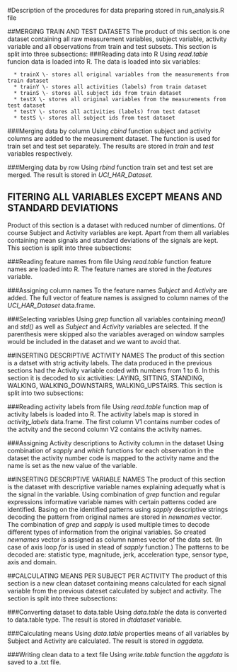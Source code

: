 #Description of the procedures for data preparing stored in run_analysis.R file

##MERGING TRAIN AND TEST DATASETS
The product of this section is one dataset containing all raw measurement variables, subject variable, activity variable and all observations from train and test subsets. This section is split into three subsections:
###Reading data into R
Using *read.table* funcion data is loaded into R. The data is loaded into six variables:

      * trainX \- stores all original variables from the measurements from train dataset
      * trainY \- stores all activities (labels) from train dataset
      * trainS \- stores all subject ids from train dataset
      * testX \- stores all original variables from the measurements from test dataset
      * testY \- stores all activities (labels) from test dataset
      * testS \- stores all subject ids from test dataset      

###Merging data by column
Using *cbind* function subject and activity columns are added to the measurement dataset. The function is used for train set and test set separately. The results are stored in *train* and *test* variables respectively.

###Merging data by row
Using *rbind* function train set and test set are merged. The result is stored in *UCI_HAR_Dataset*.


## FITERING ALL VARIABLES EXCEPT MEANS AND STANDARD DEVIATIONS
Product of this section is a dataset with reduced number of dimentions. Of course Subject and Activity variables are kept. Apart from them all variables containing mean signals and standard deviations of the signals are kept. This section is split into three subsections:

###Reading feature names from file
Using *read.table* function feature names are loaded into R. The feature names are stored in the *features* variable.

###Assigning column names
To the feature names *Subject* and *Activity* are added. The full vector of feature names is assigned to column names of the *UCI_HAR_Dataset* data.frame.

###Selecting variables
Using *grep* function all variables containing *mean\(\)* and *std\(\)* as well as *Subject* and *Activity* variables are selected. If the parenthesis were skipped also the variables averaged on window samples would be included in the dataset and we want to avoid that.

##INSERTING DESCRIPTIVE ACTIVITY NAMES
The product of this section is a datset with strig activity labels. The data produced in the previous sections had the Activity variable coded with numbers from 1 to 6. In this section it is decoded to six activities: LAYING, SITTING, STANDING, WALKING, WALKING_DOWNSTAIRS, WALKING_UPSTAIRS. This section is split into two subsections:

###Reading activity labels from file
Using *read.table* function map of activity labels is loaded into R. The activity labels map is stored in *activity_labels* data.frame. The first column V1 contains number codes of the actvity and the second column V2 contains the activity names.

###Assigning Activity descriptions to Activity column in the dataset
Using combination of *sapply* and *which* functions for each observation in the dataset the activity number code is mapped to the activity name and the name is set as the new value of the variable.


##INSERTING DESCRIPTIVE VARIABLE NAMES
The product of this section is the dataset with descriptive variable names explaining adequatly what is the signal in the variable.
Using combination of *grep* function and regular expressions informative variable names with certain patterns coded are identified. Basing on the identified patterns using *sapply* descriptive strings decoding the pattern from original names are stored in *newnames* vector. The combination of *grep* and *sapply* is used multiple times to decode different types of information from the original variables. So created *newnames* vector is assigned as column names vector of the data set. \(In case of axis loop *for* is used in stead of *sapply* function.\) The patterns to be decoded are: statistic type, magnitude, jerk, acceleration type, sensor type, axis and domain.

##CALCULATING MEANS PER SUBJECT PER ACTIVITY
The product of this section is a new clean dataset containing means calculated for each signal variable from the previous dateset calculated by subject and activity. The section is split into three subsections:

###Converting dataset to data.table
Using *data.table* the data is converted to data.table type. The result is stored in *dtdataset* variable.


###Calculating means
Using *data.table* properties means of all variables by Subject and Activity are calculated. The result is stored in *aggdata*.

###Writing clean data to a text file
Using *write.table* function the *aggdata* is saved to a .txt file.





